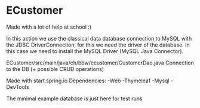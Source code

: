 # ECustomer

Made with a lot of help at school :)


In this action we use the classical data database connection to
MySQL with the JDBC DriverConnection, for this we need the driver of the database. In this case we need
to install the MySQL Driver (MySQL Java Connector). 

ECustomer/src/main/java/ch/bbw/ecustomer/CustomerDao.java
Connection to the DB (+ possible CRUD operations)

Made with start.spring.io
Dependencies: 
-Web
-Thymeleaf
-Mysql
-DevTools

The minimal example database is just here for test runs
